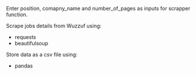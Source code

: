 Enter position, comapny_name and number_of_pages as inputs for scrapper function.


Scrape jobs details from Wuzzuf using:
- requests
- beautifulsoup
  
Store data as a csv file using:
- pandas
